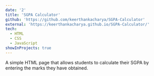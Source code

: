 ```yaml
---
date: '2'
title: 'SGPA Calculator'
github: 'https://github.com/keerthankacharya/SGPA-Calculator'
external: 'https://keerthankacharya.github.io/SGPA-Calculator/'
tech:
  - HTML
  - CSS
  - JavaScript
showInProjects: true
---
```


A simple HTML page that allows students to calculate their SGPA by entering the marks they have obtained.
